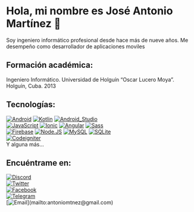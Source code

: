 # Hola, mi nombre es José Antonio Martínez 👋

<!--[![Discord](https://img.shields.io/discord/1017805766079553668?style=social&label=Discord&logo=discord)](https://discordapp.com/users/1017805766079553668/)
[![Twitter Follow](https://img.shields.io/twitter/follow/jantoniomtnez?style=social)](https://twitter.com/jantoniomtnez)
![GitHub Followers](https://img.shields.io/github/followers/antoniomtnez?style=social)
![GitHub Followers](https://img.shields.io/github/stars/antoniomtnez?style=social)-->

Soy ingeniero informático profesional desde hace más de nueve años. Me desempeño como desarrollador de aplicaciones moviles

## Formación académica:
Ingeniero Informático. Universidad de Holguín “Oscar Lucero Moya”. Holguín, Cuba. 2013 
</br>

## Tecnologías:
[![Android](https://img.shields.io/badge/Android-3DDC84?style=for-the-badge&logo=android&logoColor=white&labelColor=101010)]()
[![Kotlin](https://img.shields.io/badge/Kotlin-0095D5?style=for-the-badge&logo=kotlin&logoColor=white&labelColor=101010)]()
[![Android_Studio](https://img.shields.io/badge/Android_Studio-3DDC84?style=for-the-badge&logo=android-studio&logoColor=white&labelColor=101010)]()
</br>
[![JavaScript](https://img.shields.io/badge/JavaScript-F7DF1E?style=for-the-badge&logo=javascript&logoColor=white&labelColor=101010)]()
[![Ionic](https://img.shields.io/badge/Ionic-3880FF?style=for-the-badge&logo=ionic&logoColor=white&labelColor=101010)]()
[![Angular](https://img.shields.io/badge/Angular-DD0031?style=for-the-badge&logo=angular&logoColor=white&labelColor=101010)]()
[![Sass](https://img.shields.io/badge/Sass-CC6699?style=for-the-badge&logo=sass&logoColor=white&labelColor=101010)]()
</br>
[![Firebase](https://img.shields.io/badge/Firebase-FFCA28?style=for-the-badge&logo=firebase&logoColor=white&labelColor=101010)]()
[![Node.JS](https://img.shields.io/badge/Node.JS-339933?style=for-the-badge&logo=node.js&logoColor=white&labelColor=101010)]()
[![MySQL](https://img.shields.io/badge/MySQL-4479A1?style=for-the-badge&logo=mysql&logoColor=white&labelColor=101010)]()
[![SQLite](https://img.shields.io/badge/SQLite-003B57?style=for-the-badge&logo=sqlite&logoColor=white&labelColor=101010)]()
</br>
[![Codeigniter](https://img.shields.io/badge/Codeigniter-EF4223?style=for-the-badge&logo=codeigniter&logoColor=white&labelColor=101010)]()
</br>
Y alguna más...

## Encuéntrame en:

[![Discord](https://img.shields.io/badge/Discord-AntonioMartinez/6282-5865F2?style=for-the-badge&logo=discord&logoColor=white&labelColor=101010)](https://discordapp.com/users/1017805766079553668/)
</br>
[![Twitter](https://img.shields.io/badge/Twitter-@jantoniomtnez-1DA1F2?style=for-the-badge&logo=twitter&logoColor=white&labelColor=101010)](https://twitter.com/jantoniomtnez)
</br>
[![Facebook](https://img.shields.io/badge/Facebook-@jantoniomtnez-1877F2?style=for-the-badge&logo=facebook&logoColor=white&labelColor=101010)](https://facebook.com/jantoniomtnez)
</br>
[![Telegram](https://img.shields.io/badge/Telegram-@AntonioMtnez-26A5E4?style=for-the-badge&logo=telegram&logoColor=white&labelColor=101010)](https://t.me/AntonioMtnez)
</br>
[![Email](https://img.shields.io/badge/antoniomtnez@gmail.com-email_personal_(respuesta_lenta)-D14836?style=for-the-badge&logo=gmail&logoColor=white&labelColor=101010)](mailto:antoniomtnez@gmail.com)


